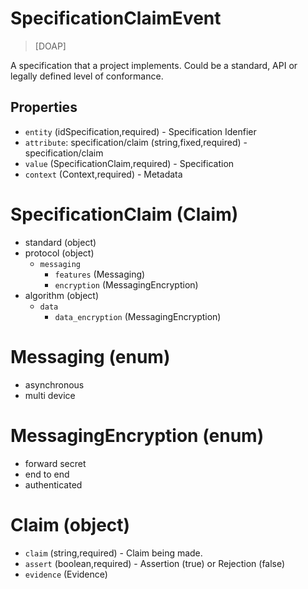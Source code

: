 # SpecificationClaimEvent
> [DOAP]

A specification that a project implements.
Could be a standard, API or legally defined level of conformance.

## Properties

  - `entity` (idSpecification,required) - Specification Idenfier
  - `attribute`: specification/claim (string,fixed,required) - specification/claim
  - `value` (SpecificationClaim,required) - Specification
  - `context` (Context,required) - Metadata

# SpecificationClaim (Claim)

  - standard (object)
  - protocol (object)
    - `messaging`
      - `features` (Messaging)
      - `encryption` (MessagingEncryption)
  - algorithm (object)
    - `data`
      - `data_encryption` (MessagingEncryption)

# Messaging (enum)

  - asynchronous
  - multi device

# MessagingEncryption (enum)

  - forward secret
  - end to end
  - authenticated

# Claim (object)

  - `claim` (string,required) - Claim being made.
  - `assert` (boolean,required) - Assertion (true) or Rejection (false)
  - `evidence` (Evidence)
